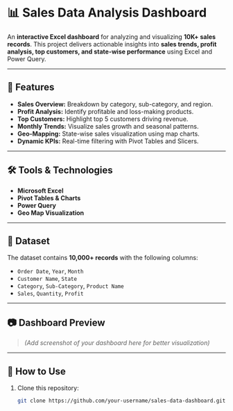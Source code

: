 # 📊 Sales Data Analysis Dashboard

An **interactive Excel dashboard** for analyzing and visualizing **10K+ sales records**. This project delivers actionable insights into **sales trends, profit analysis, top customers, and state-wise performance** using Excel and Power Query.

---

## 🚀 Features
- **Sales Overview:** Breakdown by category, sub-category, and region.
- **Profit Analysis:** Identify profitable and loss-making products.
- **Top Customers:** Highlight top 5 customers driving revenue.
- **Monthly Trends:** Visualize sales growth and seasonal patterns.
- **Geo-Mapping:** State-wise sales visualization using map charts.
- **Dynamic KPIs:** Real-time filtering with Pivot Tables and Slicers.

---

## 🛠️ Tools & Technologies
- **Microsoft Excel**
- **Pivot Tables & Charts**
- **Power Query**
- **Geo Map Visualization**

---

## 📂 Dataset
The dataset contains **10,000+ records** with the following columns:
- `Order Date`, `Year`, `Month`
- `Customer Name`, `State`
- `Category`, `Sub-Category`, `Product Name`
- `Sales`, `Quantity`, `Profit`

---

## 📷 Dashboard Preview
> *(Add screenshot of your dashboard here for better visualization)*

---

## 🔧 How to Use
1. Clone this repository:
   ```bash
   git clone https://github.com/your-username/sales-data-dashboard.git
